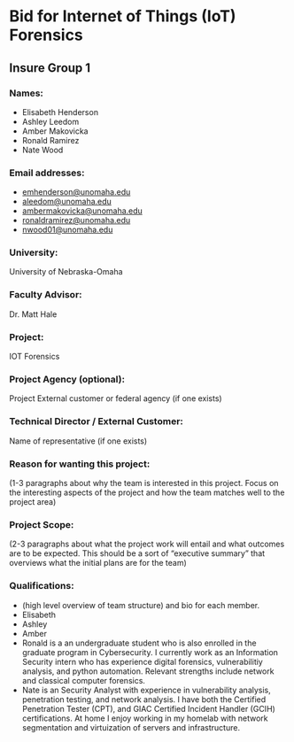 # Bid for Internet of Things (IoT) Forensics
## Insure Group 1


### Names:
* Elisabeth Henderson
* Ashley Leedom
* Amber Makovicka
* Ronald Ramirez
* Nate Wood

### Email addresses:
* emhenderson@unomaha.edu
* aleedom@unomaha.edu
* ambermakovicka@unomaha.edu
* ronaldramirez@unomaha.edu
* nwood01@unomaha.edu

### University:
University of Nebraska-Omaha

### Faculty Advisor:
Dr. Matt Hale

### Project:
IOT Forensics

### Project Agency (optional):
Project External customer or federal agency (if one exists)

### Technical Director / External Customer:
Name of representative (if one exists)

### Reason for wanting this project:

(1-3 paragraphs about why the team is interested in this project. Focus on the interesting aspects of the project and how the team matches well to the project area)

### Project Scope:

(2-3 paragraphs about what the project work will entail and what outcomes are to be expected. This should be a sort of “executive summary” that overviews what the initial plans are for the team)

### Qualifications:

* (high level overview of team structure) and bio for each member.
* Elisabeth 
* Ashley 
* Amber 
* Ronald is a an undergraduate student who is also enrolled in the graduate program in Cybersecurity. I currently work as an Information Security intern who has experience digital forensics, vulnerabilitiy analysis, and python automation. Relevant strengths include network and classical computer forensics. 
* Nate is an Security Analyst with experience in vulnerability analysis, penetration testing, and network analysis. I have both the Certified Penetration Tester (CPT), and GIAC Certified Incident Handler (GCIH) certifications. At home I enjoy working in my homelab with network segmentation and virtuization of servers and infrastructure. 
